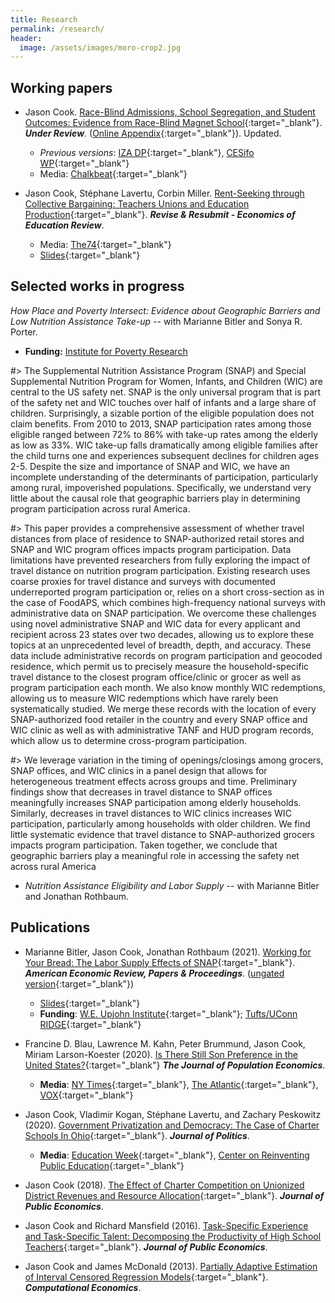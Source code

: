 ```yaml
---
title: Research
permalink: /research/
header:
  image: /assets/images/moro-crop2.jpg
---
```


## Working papers

- Jason Cook. [Race-Blind Admissions, School Segregation, and Student Outcomes: Evidence from Race-Blind Magnet School](https://papers.ssrn.com/sol3/papers.cfm?abstract_id=3818304){:target="_blank"}. **<i>Under Review</i>**. ([Online Appendix](https://drive.google.com/file/d/1w3GBpFcCJ2A_BAb9VxE-zIAF4YT3y1ip/view?usp=sharing){:target="_blank"}). Updated.
	- <i>Previous versions</i>: [IZA DP](https://www.iza.org/publications/dp/11909/race-blind-admissions-school-segregation-and-student-outcomes-evidence-from-race-blind-magnet-school-lotteries){:target="_blank"}, [CESifo WP](https://www.cesifo.org/en/publikationen/2018/working-paper/race-blind-admissions-school-segregation-and-student-outcomes){:target="_blank"}
	- Media: [Chalkbeat](https://www.chalkbeat.org/posts/us/2018/07/25/the-feds-are-discouraging-districts-from-using-race-to-integrate-schools-a-new-study-points-to-a-potential-downside/){:target="_blank"}

- Jason Cook, Stéphane Lavertu, Corbin Miller. [Rent-Seeking through Collective Bargaining: Teachers Unions and Education Production](https://urldefense.com/v3/__https:/www.edworkingpapers.com/ai20-316__;!!KGKeukY!n-2ngSghBP2VYXkh23zwoppBPXL9AM0DmHVW6TGe-RkGQXi8-Z6Hfzy5r6sGMmiq$){:target="_blank"}. **<i>Revise & Resubmit - Economics of Education Review</i>**.
	- Media: [The74](https://nam12.safelinks.protection.outlook.com/?url=https%3A%2F%2Fwww.the74million.org%2Fteachers-unions-lift-salaries-and-school-spending-research-shows-but-evidence-on-student-achievement-is-mixed%2F&data=04%7C01%7CJBC50%40pitt.edu%7C708d05e59df84c6e4dc808d8f5d20bbb%7C9ef9f489e0a04eeb87cc3a526112fd0d%7C1%7C0%7C637529629780979704%7CUnknown%7CTWFpbGZsb3d8eyJWIjoiMC4wLjAwMDAiLCJQIjoiV2luMzIiLCJBTiI6Ik1haWwiLCJXVCI6Mn0%3D%7C1000&sdata=AmBmuUVbtloULCwOGp3CcdX%2BCxv0A3M6wOhXYeN7188%3D&reserved=0){:target="_blank"}
	- [Slides](https://drive.google.com/file/d/1xqCYBB4jPps5uwHa74mjz20sF9rdpdPA/view?usp=sharing){:target="_blank"}



## Selected works in progress

*How Place and Poverty Intersect: Evidence about Geographic Barriers and Low Nutrition Assistance Take-up* -- with Marianne Bitler and Sonya R. Porter.
- **Funding:** [Institute for Poverty Research](https://www.irp.wisc.edu/)

#> The Supplemental Nutrition Assistance Program (SNAP) and Special Supplemental Nutrition Program for Women, Infants, and Children (WIC) are central to the US safety net. SNAP is the only universal program that is part of the safety net and WIC touches over half of infants and a large share of children. Surprisingly, a sizable portion of the eligible population does not claim benefits. From 2010 to 2013, SNAP participation rates among those eligible ranged between 72% to 86% with take-up rates among the elderly as low as 33%. WIC take-up falls dramatically among eligible families after the child turns one and experiences subsequent declines for children ages 2-5. Despite the size and importance of SNAP and WIC, we have an incomplete understanding of the determinants of participation, particularly among rural, impoverished populations. Specifically, we understand very little about the causal role that geographic barriers play in determining program participation across rural America.

#> This paper provides a comprehensive assessment of whether travel distances from place of residence to SNAP-authorized retail stores and SNAP and WIC program offices impacts program participation. Data limitations have prevented researchers from fully exploring the impact of travel distance on nutrition program participation. Existing research uses coarse proxies for travel distance and surveys with documented underreported program participation or, relies on a short cross-section as in the case of FoodAPS, which combines high-frequency national surveys with administrative data on SNAP participation. We overcome these challenges using novel administrative SNAP and WIC data for every applicant and recipient across 23 states over two decades, allowing us to explore these topics at an unprecedented level of breadth, depth, and accuracy. These data include administrative records on program participation and geocoded residence, which permit us to precisely measure the household-specific travel distance to the closest program office/clinic or grocer as well as program participation each month. We also know monthly WIC redemptions, allowing us to measure WIC redemptions which have rarely been systematically studied. We merge these records with the location of every SNAP-authorized food retailer in the country and every SNAP office and WIC clinic as well as with administrative TANF and HUD program records, which allow us to determine cross-program participation.

#> We leverage variation in the timing of openings/closings among grocers, SNAP offices, and WIC clinics in a panel design that allows for heterogeneous treatment effects across groups and time. Preliminary findings show that decreases in travel distance to SNAP offices meaningfully increases SNAP participation among elderly households. Similarly, decreases in travel distances to WIC clinics increases WIC participation, particularly among households with older children. We find little systematic evidence that travel distance to SNAP-authorized grocers impacts program participation. Taken together, we conclude that geographic barriers play a meaningful role in accessing the safety net across rural America


- *Nutrition Assistance Eligibility and Labor Supply* -- with Marianne Bitler and Jonathan Rothbaum.


## Publications

- Marianne Bitler, Jason Cook, Jonathan Rothbaum (2021). [Working for Your Bread: The Labor Supply Effects of SNAP](https://www.aeaweb.org/articles?id=10.1257/pandp.20211094){:target="_blank"}. **<i>American Economic Review, Papers & Proceedings</i>**. ([ungated version](https://github.com/jasoncookecon/econ4651/blob/master/AEAPP_2021_BCR/Working_for_your_Bread.pdf){:target="_blank"})
	- [Slides](https://rawcdn.githack.com/jasoncookecon/econ4651/666652dd25306c2c4cdeb9e7a5f7ee3759699900/AEAPP_2021_BCR/AEAPP_Bitler_Cook_Rothbaum.html){:target="_blank"}
	- **Funding**: [W.E. Upjohn Institute](https://research.upjohn.org/grants/){:target="_blank"}; [Tufts/UConn RIDGE](https://ridge.nutrition.tufts.edu/research-grants/2019){:target="_blank"}

- Francine D. Blau, Lawrence M. Kahn, Peter Brummund, Jason Cook, Miriam Larson-Koester (2020). [Is There Still Son Preference in the United States?](https://link.springer.com/article/10.1007/s00148-019-00760-7){:target="_blank"} **<i>The Journal of Population Economics</i>**.
	- **Media**: [NY Times](https://www.nytimes.com/2018/03/05/upshot/americans-might-no-longer-prefer-sons-over-daughters.html){:target="_blank"}, [The Atlantic](https://www.theatlantic.com/family/archive/2018/11/parent-disappointed-child-gender-sex-preference/576907/){:target="_blank"}, [VOX](https://voxeu.org/article/declining-son-preference-us?utm_source=hootsuite&utm_medium=&utm_term=&utm_content=&utm_campaign=){:target="_blank"}

- Jason Cook, Vladimir Kogan, Stéphane Lavertu, and Zachary Peskowitz (2020). [Government Privatization and Democracy: The Case of Charter Schools In Ohio](https://www.journals.uchicago.edu/doi/10.1086/705818){:target="_blank"}. **<i>Journal of Politics</i>**.
	- **Media**: [Education Week](http://blogs.edweek.org/edweek/District_Dossier/2019/06/charter_enrollment_school_board_elections.html?cmp=eml-enl-eu-news3&M=58851711&U=1601695&UUID=45c005197da02c5992c9935b4883212f){:target="_blank"}, [Center on Reinventing Public Education](https://www.crpe.org/thelens/how-charter-schools-help-cultivate-good-citizenship){:target="_blank"}

- Jason Cook (2018). [The Effect of Charter Competition on Unionized District Revenues and Resource Allocation](http://authors.elsevier.com/sd/article/S0047272717302050){:target="_blank"}. **<i>Journal of Public Economics</i>**.

- Jason Cook and Richard Mansfield (2016). [Task-Specific Experience and Task-Specific Talent: Decomposing the Productivity of High School Teachers](http://www.sciencedirect.com/science/article/pii/S0047272716300299){:target="_blank"}. **<i>Journal of Public Economics</i>**. 

- Jason Cook and James McDonald (2013). [Partially Adaptive Estimation of Interval Censored Regression Models](https://link.springer.com/article/10.1007/s10614-012-9324-0){:target="_blank"}. **<i>Computational Economics</i>**. 

